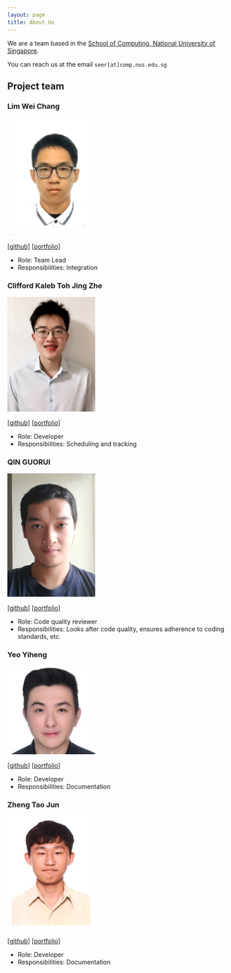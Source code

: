 ```yaml
---
layout: page
title: About Us
---
```


We are a team based in the [School of Computing, National University of Singapore](http://www.comp.nus.edu.sg).

You can reach us at the email `seer[at]comp.nus.edu.sg`

## Project team

### Lim Wei Chang

<img src="images/weichang18.png" width="200px">

[[github](http://github.com/weichang18)]
[[portfolio](team/johndoe.md)]

* Role: Team Lead
* Responsibilities: Integration

### Clifford Kaleb Toh Jing Zhe

<img src="images/droffilc13.png" width="200px">

[[github](http://github.com/droffilc13)]
[[portfolio](team/droffilc13.md)]

* Role: Developer
* Responsibilities: Scheduling and tracking

### QIN GUORUI

<img src="images/qinguorui2001.png" width="200px">

[[github](http://github.com/qinguorui2001)]
[[portfolio](team/qinguorui2001.md)]

* Role: Code quality reviewer
* Responsibilities: Looks after code quality, ensures adherence to coding standards, etc.


### Yeo Yiheng

<img src="images/yeo-yiheng.png" width="200px">

[[github](http://github.com/yeo-yiheng)] [[portfolio](team/johndoe.md)]

* Role: Developer
* Responsibilities: Documentation

### Zheng Tao Jun

<img src="images/taojun99.png" width="200px">

[[github](http://github.com/TaoJun99)]
[[portfolio](team/johndoe.md)]

* Role: Developer
* Responsibilities: Documentation
